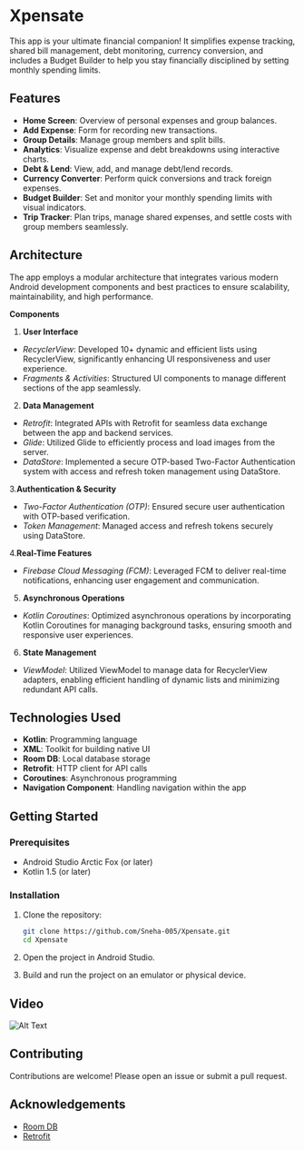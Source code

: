 # Xpensate

This app is your ultimate financial companion! It simplifies expense tracking, shared bill management, debt monitoring, currency conversion, and includes a Budget Builder to help you stay financially disciplined by setting monthly spending limits.

## Features

- **Home Screen**: Overview of personal expenses and group balances.
- **Add Expense**:  Form for recording new transactions.
- **Group Details**:  Manage group members and split bills.
- **Analytics**: Visualize expense and debt breakdowns using interactive charts.
- **Debt & Lend**:  View, add, and manage debt/lend records.
- **Currency Converter**: Perform quick conversions and track foreign expenses.
- **Budget Builder**: Set and monitor your monthly spending limits with visual indicators.
- **Trip Tracker**: Plan trips, manage shared expenses, and settle costs with group members seamlessly.

## Architecture

The app employs a modular architecture that integrates various modern Android development components and best practices to ensure scalability, maintainability, and high performance.

**Components**

1. **User Interface**
  - *RecyclerView*: Developed 10+ dynamic and efficient lists using RecyclerView, significantly enhancing UI responsiveness and user experience.
  - *Fragments & Activities*: Structured UI components to manage different sections of the app seamlessly.

2. **Data Management**
  - *Retrofit*: Integrated APIs with Retrofit for seamless data exchange between the app and backend services.
  - *Glide*: Utilized Glide to efficiently process and load images from the server.
  - *DataStore*: Implemented a secure OTP-based Two-Factor Authentication system with access and refresh token management using DataStore.

3.**Authentication & Security**
  - *Two-Factor Authentication (OTP)*: Ensured secure user authentication with OTP-based verification.
  - *Token Management*: Managed access and refresh tokens securely using DataStore.

4.**Real-Time Features**
  - *Firebase Cloud Messaging (FCM)*: Leveraged FCM to deliver real-time notifications, enhancing user engagement and communication.
    
5. **Asynchronous Operations**
  - *Kotlin Coroutines*: Optimized asynchronous operations by incorporating Kotlin Coroutines for managing background tasks, ensuring smooth and responsive user experiences.

6. **State Management**
  - *ViewModel*: Utilized ViewModel to manage data for RecyclerView adapters, enabling efficient handling of dynamic lists and minimizing redundant API calls.

## Technologies Used

- **Kotlin**: Programming language
- **XML**: Toolkit for building native UI
- **Room DB**: Local database storage
- **Retrofit**: HTTP client for API calls
- **Coroutines**: Asynchronous programming
- **Navigation Component**: Handling navigation within the app

## Getting Started

### Prerequisites

- Android Studio Arctic Fox (or later)
- Kotlin 1.5 (or later)

### Installation

1. Clone the repository:
    ```sh
    git clone https://github.com/Sneha-005/Xpensate.git
    cd Xpensate
    ```

2. Open the project in Android Studio.

3. Build and run the project on an emulator or physical device.

## Video

![Alt Text](https://drive.google.com/file/d/1eLcTS7WGA99YVLyvdP7RiZw1haJVeYq2/view?t=6)

## Contributing

Contributions are welcome! Please open an issue or submit a pull request.

## Acknowledgements

- [Room DB](https://developer.android.com/training/data-storage/room)
- [Retrofit](https://square.github.io/retrofit/)
  
